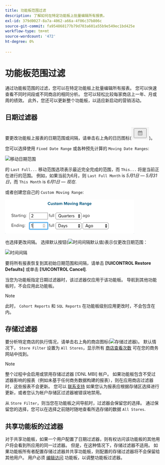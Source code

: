 ```yaml
---
title: 功能板范围过滤
description: 了解如何在特定功能板上批量编辑所有报表。
exl-id: 379d0027-8a7a-4062-a66a-4f06c37b806c
source-git-commit: fa954868177b79d703a601a55b9e549ec1bd425e
workflow-type: tm+mt
source-wordcount: '472'
ht-degree: 0%

---
```


# 功能板范围过滤

通过功能板范围的过滤，您可以在特定功能板上批量编辑所有报表。 您可以快速查看不同时间段或不同商店的相同分析。 您可以轻松比较每家商店上一年、月或周的绩效。 此外，您还可以更新整个功能板，以适应新启动的营销活动。

## 日期过滤器

要更改功能板上报表的日期范围或间隔，请单击右上角的日历图标(![日历](../../assets/calendar-button.png))。

您可以选择使用 `Fixed Date Range` 或各种预先计算的 `Moving Date Ranges`:

![移动日期范围](../../assets/moving_date_ranges.png)

的 `Last Full...` 移动范围选项表示最近完全完成的范围，而 `This...` 将是当前正在进行的范围。 例如，如果当前为6月，则 `Last Full Month` is _5月1日 — 5月31日_，而 `This Month` is _6月1日 — 现在_.

或者创建您自己的 `Custom Moving Range`\:

![自定义移动范围](../../assets/custom-moving-range.png)

也选择更改间隔。 选择默认按钮(![时间间隔默认值](../../assets/time_interval_default.png))表示仅更改日期范围：

![时间间隔](../../assets/time_interval.png)

要将所有报表恢复到其初始日期范围和间隔，请单击 **[!UICONTROL Restore Defaults]** 或单击 **[!UICONTROL Cancel]**.

当您为功能板指定日期过滤器时，该过滤器仅应用于该功能板。 导航到其他功能板时，不会应用此功能板。

>[!NOTE]
>
>此时， `Cohort Reports` 和 `SQL Reports` 在功能板级别应用更改时，不会包含在内。

## 存储过滤器

要分析特定商店的执行情况，请单击右上角的商店图标(![存储过滤器](../../assets/store-filter.png))。 默认情况下， `Store Filter` 设置为 `All Stores`，显示所有 [商店查看次数](https://experienceleague.adobe.com/docs/commerce-admin/stores-sales/site-store/store-views.html) 可在您的商务网站中找到。

>[!NOTE]
>
>整个过程中会启用或禁用存储过滤器 [!DNL MBI] 帐户。 如果功能板包含不受过滤器影响的报表（例如未基于任何商务数据构建的报表），则在应用商店过滤器时，这些报表不会更新。 您可以 [联系支持](https://experienceleague.adobe.com/docs/commerce-knowledge-base/kb/troubleshooting/miscellaneous/mbi-service-policies.html?lang=en) 如果您认为报表应根据存储区选择进行更新，或者您认为帐户存储区过滤器被错误地禁用。

从 `Store Filter`，则当您在功能板之间导航时，过滤器会保留您的选择。 通过保留您的选择，您可以在选择之前随时随地查看所选存储的数据 `All Stores`.

## 共享功能板的过滤器

对于共享功能板，如果一个用户配置了日期过滤器，则有权访问该功能板的其他用户将会看到所应用的同一过滤器。 但是，在这种情况下，存储过滤器不适用。 如果功能板所有者配置存储过滤器并共享功能板，则配置的存储过滤器将不会保留给其他用户。 用户必须 [编辑访问](../../data-user/dashboards/share-dashboard-with-users.md) 功能板，以调整功能板过滤器。
